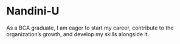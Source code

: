# Nandini-U
As a BCA graduate, I am eager to start my career, contribute to the organization’s growth, and develop my skills alongside it.
